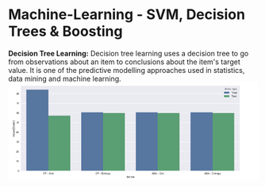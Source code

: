 # Machine-Learning - SVM, Decision Trees & Boosting<br>
**Decision Tree Learning:** Decision tree learning uses a decision tree to go from observations about an item to conclusions about the item's target value. It is one of the predictive modelling approaches used in statistics, data mining and machine learning.
![alt text](https://github.com/arpitchaukiyal/Machine-Learning---SVM-Decision-Trees-Boosting/blob/master/Screen%20Shot%202018-10-15%20at%2023.13.29.png)
